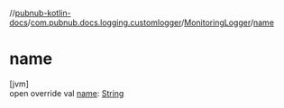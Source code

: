 //[pubnub-kotlin-docs](../../../index.md)/[com.pubnub.docs.logging.customlogger](../index.md)/[MonitoringLogger](index.md)/[name](name.md)

# name

[jvm]\
open override val [name](name.md): [String](https://kotlinlang.org/api/core/kotlin-stdlib/kotlin/-string/index.html)

